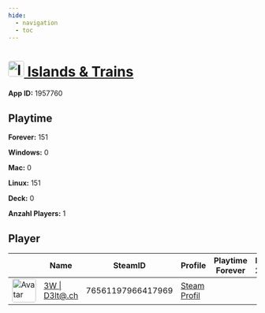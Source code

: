 ```yaml
---
hide:
  - navigation
  - toc
---
```

#  <a href="https://steamdb.info/app/1957760"><img src="https://media.steampowered.com/steamcommunity/public/images/apps/1957760/d9f84e194077a34e1c6c40e4fa2cef1f5d97c191.jpg" alt="Islands & Trains" style="width:32px;height:32px;border-radius:4px;" /> Islands & Trains</a>

**App ID:** 1957760

## Playtime

**Forever:** 151

**Windows:** 0

**Mac:** 0

**Linux:** 151

**Deck:** 0

**Anzahl Players:** 1
## Player

<table id="charts-table" class="display" style="width:100%">
            <thead>
                <tr>
                    <th></th>
                    <th>Name</th>
                    <th>SteamID</th>
                    <th>Profile</th>
                    <th>Playtime Forever</th>
                    <th>Playtime 2 Weeks</th>
                </tr>
            </thead>
            <tbody>
        <tr>
<td><a href="https://steamcommunity.com/id/3wd3lta/" target="_blank"><img src="https://avatars.steamstatic.com/363ea361fc7ff2a14a2a780a5e15e66cee03e434_full.jpg" alt="Avatar" style="width:48px;height:48px;border-radius:4px;"></a></td><td><a href="/player/76561197966417969">3W | D3lt@.ch</a></td><td>76561197966417969</td><td><a href="https://steamcommunity.com/id/3wd3lta/" target="_blank">Steam Profil</a></td><td></td><td></td></tr>
</tbody>
</table>
